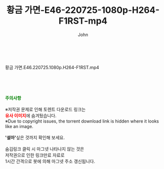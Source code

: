 ﻿---
layout: post
title:  "황금 가면-E46-220725-1080p-H264-F1RST-mp4"
author: John
categories: [ 드라마 ]
tags: [  ]
image:  
description: "황금 가면-E46-220725-1080p-H264-F1RST-mp4 torrent 정보 공유"
toc: true
toc_sticky: true
---

<br>
<div class="view-img">
<a class="view_image" href="https://torrentmobile59.com/bbs/view_image.php?fn=%2Fdata%2Ffile%2Fdrama%2F469717521_QW2VPfyG_eeed16e94ba617b44bb098473047f1aba3d2bbf0.jpg" target="_blank"><img alt="" class="img-tag" content="https://torrentmobile59.com/data/file/drama/469717521_QW2VPfyG_eeed16e94ba617b44bb098473047f1aba3d2bbf0.jpg" itemprop="image" src="https://torrentmobile59.com/data/file/drama/thumb-469717521_QW2VPfyG_eeed16e94ba617b44bb098473047f1aba3d2bbf0_835x2212.jpg"/></a></div><div class="view-content" itemprop="description">
<p>황금 가면.E46.220725.1080p.H264-F1RST.mp4<br/></p> </div>
    
<br><br><br>
<p data-ke-size="size16"><b><span style="color: green;">주의사항</span></b><br /><br />※저작권 문제로 인해 토렌트 다운로드 링크는<br /><b><span style="color: red;">유사 이미지</span></b>에 숨겨뒀습니다.<br />※Due to copyright issues, the torrent download link is hidden where it looks like an image.<br /><br /><b>'설마'</b>싶은 것까지 확인해 보세요.<br /><br />숨김링크 클릭 시 마그넷 나타나지 않는 것은<br />저작권으로 인한 링크만료 자료로<br />1시간 간격으로 봇에 의해 마그넷 주소 갱신됩니다.</p>
